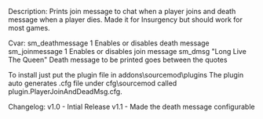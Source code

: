 Description:
Prints join message to chat when a player joins and death message when a player dies. Made it for Insurgency but should work for most games.

Cvar:
sm_deathmessage 1
Enables or disables death message
sm_joinmessage 1
Enables or disables join message
sm_dmsg "Long Live The Queen"
Death message to be printed goes between the quotes

To install just put the plugin file in addons\sourcemod\plugins
The plugin auto generates .cfg file under cfg\sourcemod called plugin.PlayerJoinAndDeadMsg.cfg.

Changelog:
v1.0 - Intial Release
v1.1 - Made the death message configurable